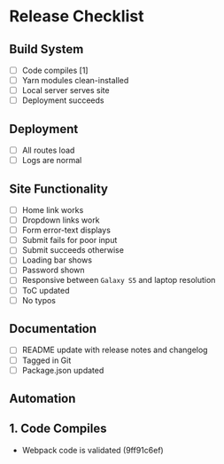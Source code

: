 
# Release Checklist

## Build System

- [ ] Code compiles [1]
- [ ] Yarn modules clean-installed
- [ ] Local server serves site
- [ ] Deployment succeeds

## Deployment

- [ ] All routes load
- [ ] Logs are normal

## Site Functionality

- [ ] Home link works
- [ ] Dropdown links work
- [ ] Form error-text displays
- [ ] Submit fails for poor input
- [ ] Submit succeeds otherwise
- [ ] Loading bar shows
- [ ] Password shown
- [ ] Responsive between `Galaxy S5` and laptop resolution
- [ ] ToC updated
- [ ] No typos

## Documentation

- [ ] README update with release notes and changelog
- [ ] Tagged in Git
- [ ] Package.json updated

## Automation

## 1. Code Compiles
- Webpack code is validated (9ff91c6ef)
